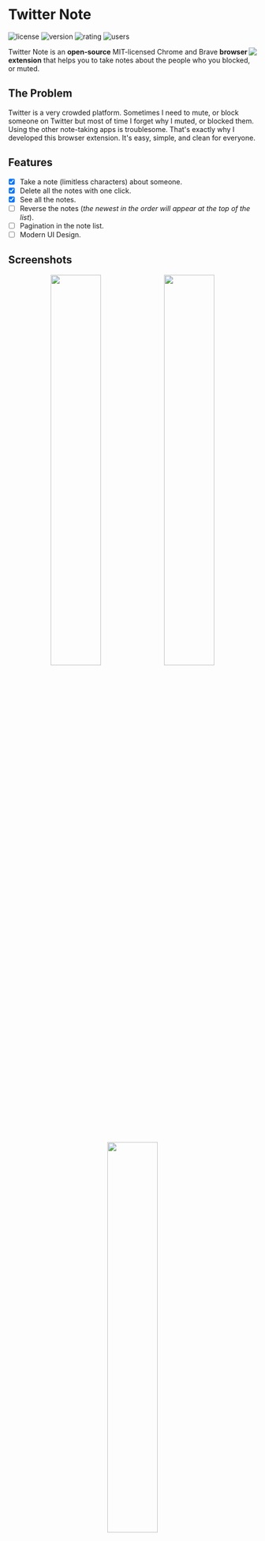 # Twitter Note

![license](https://flat.badgen.net/badge/license/MIT/blue)
![version](https://flat.badgen.net/chrome-web-store/v/hkgdpppefidcddecmcchdkplfgjkjcdk)
![rating](https://flat.badgen.net/chrome-web-store/rating/hkgdpppefidcddecmcchdkplfgjkjcdk)
![users](https://flat.badgen.net/chrome-web-store/users/hkgdpppefidcddecmcchdkplfgjkjcdk)

<a href="https://chrome.google.com/webstore/detail/twitter-note/hkgdpppefidcddecmcchdkplfgjkjcdk" target="_blank"><img src="Screenshots/chrome_badge.png" align="right" /></a>

Twitter Note is an **open-source** MIT-licensed Chrome and Brave **browser extension** that helps you to take notes about the people who you blocked, or muted.

## The Problem

Twitter is a very crowded platform. Sometimes I need to mute, or block someone on Twitter but most of time I forget why I muted, or blocked them. Using the other note-taking apps is troublesome. That's exactly why I developed this browser extension. It's easy, simple, and clean for everyone.

## Features

- [x] Take a note (limitless characters) about someone.
- [x] Delete all the notes with one click.
- [x] See all the notes.
- [ ] Reverse the notes (_the newest in the order will appear at the top of the list_).
- [ ] Pagination in the note list.
- [ ] Modern UI Design.

## Screenshots

<p align="center">
<img src="https://raw.githubusercontent.com/emrecoban/twitterNote/main/Screenshots/twitterNoteonProfile.png" width="45%"></img>
<img src="https://github.com/emrecoban/twitterNote/blob/main/Screenshots/twitterNoteonPage2.png?raw=true" width="45%"></img>
<img src="https://github.com/emrecoban/twitterNote/blob/main/Screenshots/popup.png?raw=true" width="45%"></img> 
</p>

## Installation

For **Google Chrome** or **Brave**:

1. Go to [Google Chrome Web Store](https://chrome.google.com/webstore/detail/twitter-note/hkgdpppefidcddecmcchdkplfgjkjcdk)

OR

1. Download this repo as [a ZIP file from GitHub](https://github.com/emrecoban/twitterNote/archive/refs/heads/main.zip).
2. Unzip the file and you should have a folder named twitterNote-main.
3. In Chrome/Brave go to the extensions page (chrome://extensions or brave://extensions).
4. Enable Developer Mode.
5. Click on the load unpacked button, or drag the twitterNote-main folder anywhere on the page to import it (do not delete the folder afterwards).

## Contributing

Bug reports, feature requests, and pull requests are welcome. This project is intended to be a safe, welcoming space for collaboration, and contributors are expected to adhere to the [Contributor Covenant](https://www.contributor-covenant.org/) code of conduct.

## Support

- Give a star to this repo.
- Upvote on [ProductHunt](https://www.producthunt.com/posts/twitter-note).
- Drop a review on [Google Chrome Web Store](https://chrome.google.com/webstore/detail/twitter-note/hkgdpppefidcddecmcchdkplfgjkjcdk).
- Follow me on Twitter [@emreshepherd](https://twitter.com/emreshepherd), or GitHub [@emrecoban](https://github.com/emrecoban).
- Buy me a coffee, or book: https://www.buymeacoffee.com/emrecoban

## References

- [Chrome Extensions Getting Started Guides](https://developer.chrome.com/docs/extensions/mv3/getstarted/)
- [Detect DOM changes with mutation observers](https://developer.chrome.com/blog/detect-dom-changes-with-mutation-observers/)
- [The chrome.storage API](https://developer.chrome.com/docs/extensions/reference/storage/)

## Changelog

- **[v1.2](https://github.com/emrecoban/twitterNote/releases/tag/v1.1):** Replaced the deprecated DOMNodeInserted event with MutationObserver for improved performance and compatibility by [Chip Thien](https://github.com/MacroChip).
- **[v1.1](https://github.com/emrecoban/twitterNote/releases/tag/v1.1):** Compatible with X.
- **[v1.0](https://github.com/emrecoban/twitterNote/releases/tag/v1.0):** The first version was born!

## License

The Twitter Note is available as open source under the terms of the [MIT License](https://github.com/emrecoban/twitterNote/blob/main/LICENSE).
